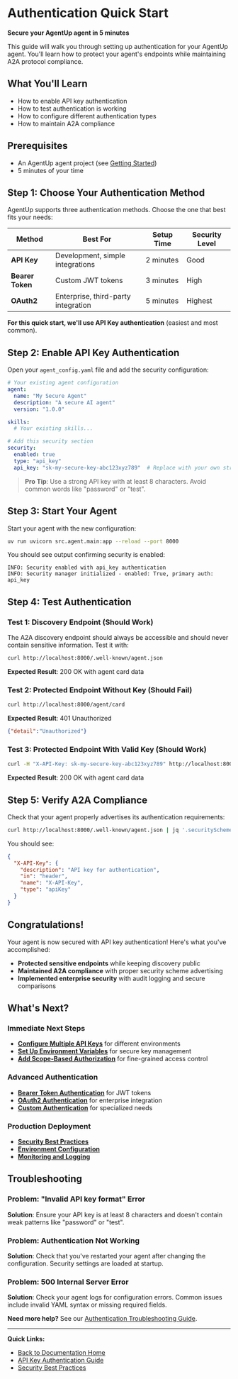# Authentication Quick Start

**Secure your AgentUp agent in 5 minutes**

This guide will walk you through setting up authentication for your AgentUp agent. You'll learn how to protect your agent's endpoints while maintaining A2A protocol compliance.

## What You'll Learn

- How to enable API key authentication
- How to test authentication is working
- How to configure different authentication types
- How to maintain A2A compliance

## Prerequisites

- An AgentUp agent project (see [Getting Started](../getting-started/quick-start.md))
- 5 minutes of your time

## Step 1: Choose Your Authentication Method

AgentUp supports three authentication methods. Choose the one that best fits your needs:

| Method | Best For | Setup Time | Security Level |
|--------|----------|------------|----------------|
| **API Key** | Development, simple integrations | 2 minutes | Good |
| **Bearer Token** | Custom JWT tokens | 3 minutes | High |
| **OAuth2** | Enterprise, third-party integration | 5 minutes | Highest |

**For this quick start, we'll use API Key authentication** (easiest and most common).

## Step 2: Enable API Key Authentication

Open your `agent_config.yaml` file and add the security configuration:

```yaml
# Your existing agent configuration
agent:
  name: "My Secure Agent"
  description: "A secure AI agent"
  version: "1.0.0"

skills:
  # Your existing skills...

# Add this security section
security:
  enabled: true
  type: "api_key"
  api_key: "sk-my-secure-key-abc123xyz789"  # Replace with your own strong key
```

> **Pro Tip**: Use a strong API key with at least 8 characters. Avoid common words like "password" or "test".

## Step 3: Start Your Agent

Start your agent with the new configuration:

```bash
uv run uvicorn src.agent.main:app --reload --port 8000
```

You should see output confirming security is enabled:

```
INFO: Security enabled with api_key authentication
INFO: Security manager initialized - enabled: True, primary auth: api_key
```

## Step 4: Test Authentication

### Test 1: Discovery Endpoint (Should Work)

The A2A discovery endpoint should always be accessible and should never contain sensitive information. Test it with:

```bash
curl http://localhost:8000/.well-known/agent.json
```

**Expected Result**: 200 OK with agent card data

### Test 2: Protected Endpoint Without Key (Should Fail)

```bash
curl http://localhost:8000/agent/card
```

**Expected Result**: 401 Unauthorized

```json
{"detail":"Unauthorized"}
```

### Test 3: Protected Endpoint With Valid Key (Should Work)

```bash
curl -H "X-API-Key: sk-my-secure-key-abc123xyz789" http://localhost:8000/agent/card
```

**Expected Result**: 200 OK with agent card data

## Step 5: Verify A2A Compliance

Check that your agent properly advertises its authentication requirements:

```bash
curl http://localhost:8000/.well-known/agent.json | jq '.securitySchemes'
```

You should see:

```json
{
  "X-API-Key": {
    "description": "API key for authentication",
    "in": "header",
    "name": "X-API-Key",
    "type": "apiKey"
  }
}
```

## Congratulations!

Your agent is now secured with API key authentication! Here's what you've accomplished:

- **Protected sensitive endpoints** while keeping discovery public
- **Maintained A2A compliance** with proper security scheme advertising
- **Implemented enterprise security** with audit logging and secure comparisons

## What's Next?

### Immediate Next Steps
- **[Configure Multiple API Keys](api-keys.md#multiple-keys)** for different environments
- **[Set Up Environment Variables](api-keys.md#environment-variables)** for secure key management
- **[Add Scope-Based Authorization](api-keys.md#scopes)** for fine-grained access control

### Advanced Authentication
- **[Bearer Token Authentication](bearer-tokens.md)** for JWT tokens
- **[OAuth2 Authentication](oauth2.md)** for enterprise integration
- **[Custom Authentication](../reference/custom-auth.md)** for specialized needs

### Production Deployment
- **[Security Best Practices](../configuration/security.md#best-practices)**
- **[Environment Configuration](../examples/enterprise-agent.md)**
- **[Monitoring and Logging](../configuration/middleware.md#logging)**

## Troubleshooting

### Problem: "Invalid API key format" Error

**Solution**: Ensure your API key is at least 8 characters and doesn't contain weak patterns like "password" or "test".

### Problem: Authentication Not Working

**Solution**: Check that you've restarted your agent after changing the configuration. Security settings are loaded at startup.

### Problem: 500 Internal Server Error

**Solution**: Check your agent logs for configuration errors. Common issues include invalid YAML syntax or missing required fields.

**Need more help?** See our [Authentication Troubleshooting Guide](../troubleshooting/authentication.md).

---

**Quick Links:**
- [Back to Documentation Home](../index.md)
- [API Key Authentication Guide](api-keys.md)
- [Security Best Practices](../configuration/security.md)
